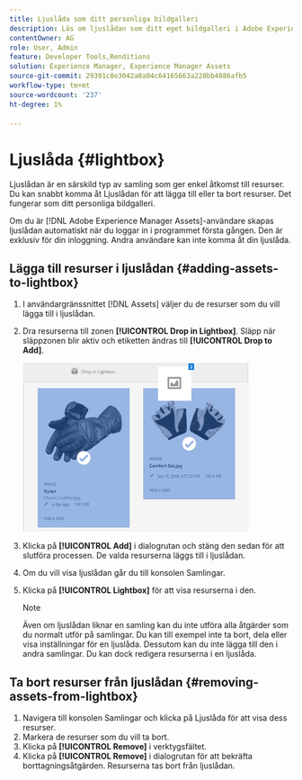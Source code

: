```yaml
---
title: Ljuslåda som ditt personliga bildgalleri
description: Läs om ljuslådan som ditt eget bildgalleri i Adobe Experience Manager Assets].
contentOwner: AG
role: User, Admin
feature: Developer Tools,Renditions
solution: Experience Manager, Experience Manager Assets
source-git-commit: 29391c8e3042a8a04c64165663a228bb4886afb5
workflow-type: tm+mt
source-wordcount: '237'
ht-degree: 1%

---
```


# Ljuslåda {#lightbox}

Ljuslådan är en särskild typ av samling som ger enkel åtkomst till resurser. Du kan snabbt komma åt Ljuslådan för att lägga till eller ta bort resurser. Det fungerar som ditt personliga bildgalleri.

Om du är [!DNL Adobe Experience Manager Assets]-användare skapas ljuslådan automatiskt när du loggar in i programmet första gången. Den är exklusiv för din inloggning. Andra användare kan inte komma åt din ljuslåda.

## Lägga till resurser i ljuslådan {#adding-assets-to-lightbox}

1. I användargränssnittet [!DNL Assets] väljer du de resurser som du vill lägga till i ljuslådan.
1. Dra resurserna till zonen **[!UICONTROL Drop in Lightbox]**. Släpp när släppzonen blir aktiv och etiketten ändras till **[!UICONTROL Drop to Add]**.

   ![add_to_lightbox](assets/add_to_lightbox.png)

1. Klicka på **[!UICONTROL Add]** i dialogrutan och stäng den sedan för att slutföra processen. De valda resurserna läggs till i ljuslådan.
1. Om du vill visa ljuslådan går du till konsolen Samlingar.
1. Klicka på **[!UICONTROL Lightbox]** för att visa resurserna i den.

   >[!NOTE]
   >
   >Även om ljuslådan liknar en samling kan du inte utföra alla åtgärder som du normalt utför på samlingar. Du kan till exempel inte ta bort, dela eller visa inställningar för en ljuslåda. Dessutom kan du inte lägga till den i andra samlingar. Du kan dock redigera resurserna i en ljuslåda.

## Ta bort resurser från ljuslådan {#removing-assets-from-lightbox}

1. Navigera till konsolen Samlingar och klicka på Ljuslåda för att visa dess resurser.
1. Markera de resurser som du vill ta bort.
1. Klicka på **[!UICONTROL Remove]** i verktygsfältet.
1. Klicka på **[!UICONTROL Remove]** i dialogrutan för att bekräfta borttagningsåtgärden. Resurserna tas bort från ljuslådan.
